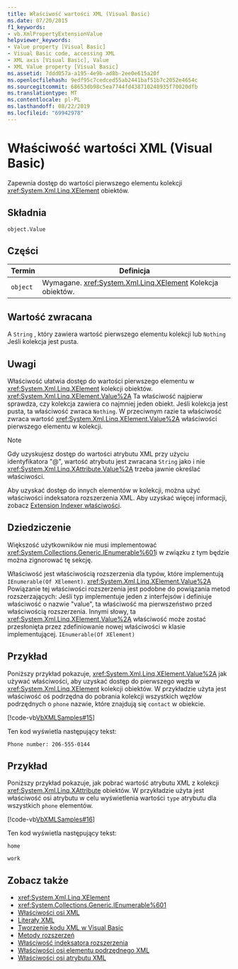 ```yaml
---
title: Właściwość wartości XML (Visual Basic)
ms.date: 07/20/2015
f1_keywords:
- vb.XmlPropertyExtensionValue
helpviewer_keywords:
- Value property [Visual Basic]
- Visual Basic code, accessing XML
- XML axis [Visual Basic], Value
- XML Value property [Visual Basic]
ms.assetid: 7ddd057a-a195-4e9b-ad8b-2ee0e615a20f
ms.openlocfilehash: 9edf95c7cedced55ab2441baf51b7c2052e4654c
ms.sourcegitcommit: 68653db98c5ea7744fd438710248935f70020dfb
ms.translationtype: MT
ms.contentlocale: pl-PL
ms.lasthandoff: 08/22/2019
ms.locfileid: "69942978"
---
```

# <a name="xml-value-property-visual-basic"></a>Właściwość wartości XML (Visual Basic)
Zapewnia dostęp do wartości pierwszego elementu kolekcji <xref:System.Xml.Linq.XElement> obiektów.  
  
## <a name="syntax"></a>Składnia  
  
```  
object.Value  
```  
  
## <a name="parts"></a>Części  
  
|Termin|Definicja|  
|---|---|  
|`object`|Wymagane. <xref:System.Xml.Linq.XElement> Kolekcja obiektów.|  
  
## <a name="return-value"></a>Wartość zwracana  
 A `String` , który zawiera wartość pierwszego elementu kolekcji lub `Nothing` Jeśli kolekcja jest pusta.  
  
## <a name="remarks"></a>Uwagi  
 Właściwość ułatwia dostęp do wartości pierwszego elementu w <xref:System.Xml.Linq.XElement> kolekcji obiektów. <xref:System.Xml.Linq.XElement.Value%2A> Ta właściwość najpierw sprawdza, czy kolekcja zawiera co najmniej jeden obiekt. Jeśli kolekcja jest pusta, ta właściwość zwraca `Nothing`. W przeciwnym razie ta właściwość zwraca wartość <xref:System.Xml.Linq.XElement.Value%2A> właściwości pierwszego elementu w kolekcji.  
  
> [!NOTE]
> Gdy uzyskujesz dostęp do wartości atrybutu XML przy użyciu identyfikatora "\@", wartość atrybutu jest zwracana `String` jako i nie <xref:System.Xml.Linq.XAttribute.Value%2A> trzeba jawnie określać właściwości.  
  
 Aby uzyskać dostęp do innych elementów w kolekcji, można użyć właściwości indeksatora rozszerzenia XML. Aby uzyskać więcej informacji, zobacz [Extension Indexer właściwości](../../../visual-basic/language-reference/xml-axis/extension-indexer-property.md).  
  
## <a name="inheritance"></a>Dziedziczenie  
 Większość użytkowników nie musi implementować <xref:System.Collections.Generic.IEnumerable%601>i w związku z tym będzie można zignorować tę sekcję.  
  
 Właściwość jest właściwością rozszerzenia dla typów, które implementują `IEnumerable(Of XElement)`. <xref:System.Xml.Linq.XElement.Value%2A> Powiązanie tej właściwości rozszerzenia jest podobne do powiązania metod rozszerzających: Jeśli typ implementuje jeden z interfejsów i definiuje właściwość o nazwie "value", ta właściwość ma pierwszeństwo przed właściwością rozszerzenia. Innymi słowy, ta <xref:System.Xml.Linq.XElement.Value%2A> właściwość może zostać przesłonięta przez zdefiniowanie nowej właściwości w klasie implementującej. `IEnumerable(Of XElement)`  
  
## <a name="example"></a>Przykład  
 Poniższy przykład pokazuje, <xref:System.Xml.Linq.XElement.Value%2A> jak używać właściwości, aby uzyskać dostęp do pierwszego węzła w <xref:System.Xml.Linq.XElement> kolekcji obiektów. W przykładzie użyta jest właściwość oś podrzędna do pobrania kolekcji wszystkich węzłów podrzędnych o `phone` nazwie, które znajdują się `contact` w obiekcie.  
  
 [!code-vb[VbXMLSamples#15](~/samples/snippets/visualbasic/VS_Snippets_VBCSharp/VbXMLSamples/VB/XMLSamples7.vb#15)]  
  
 Ten kod wyświetla następujący tekst:  
  
 `Phone number: 206-555-0144`  
  
## <a name="example"></a>Przykład  
 Poniższy przykład pokazuje, jak pobrać wartość atrybutu XML z kolekcji <xref:System.Xml.Linq.XAttribute> obiektów. W przykładzie użyta jest właściwość osi atrybutu w celu wyświetlenia wartości `type` atrybutu dla wszystkich `phone` elementów.  
  
 [!code-vb[VbXMLSamples#16](~/samples/snippets/visualbasic/VS_Snippets_VBCSharp/VbXMLSamples/VB/XMLSamples7.vb#16)]  
  
 Ten kod wyświetla następujący tekst:  
  
 `home`  
  
 `work`  
  
## <a name="see-also"></a>Zobacz także

- <xref:System.Xml.Linq.XElement>
- <xref:System.Collections.Generic.IEnumerable%601>
- [Właściwości osi XML](../../../visual-basic/language-reference/xml-axis/index.md)
- [Literały XML](../../../visual-basic/language-reference/xml-literals/index.md)
- [Tworzenie kodu XML w Visual Basic](../../../visual-basic/programming-guide/language-features/xml/creating-xml.md)
- [Metody rozszerzeń](../../../visual-basic/programming-guide/language-features/procedures/extension-methods.md)
- [Właściwość indeksatora rozszerzenia](../../../visual-basic/language-reference/xml-axis/extension-indexer-property.md)
- [Właściwości osi elementu podrzędnego XML](../../../visual-basic/language-reference/xml-axis/xml-child-axis-property.md)
- [Właściwości osi atrybutu XML](../../../visual-basic/language-reference/xml-axis/xml-attribute-axis-property.md)
